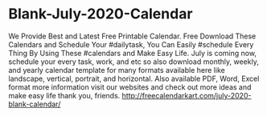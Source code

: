 # Blank-July-2020-Calendar
We Provide Best and Latest Free Printable Calendar. Free Download These Calendars and Schedule Your #dailytask, You Can Easily #schedule Every Thing By Using These #calendars and Make Easy Life. July is coming now, schedule your every task, work, and etc so also download monthly, weekly, and yearly calendar template for many formats available here like landscape, vertical, portrait, and horizontal. Also available PDF, Word, Excel format more information visit our websites and check out more ideas and make easy life thank you, friends.
http://freecalendarkart.com/july-2020-blank-calendar/
